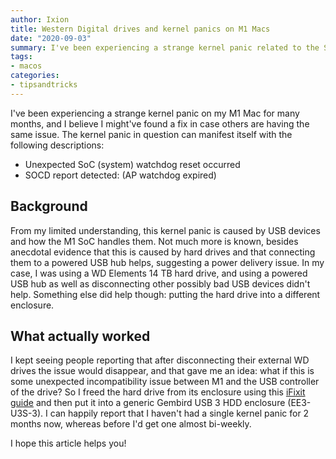 ```yaml
---
author: Ixion
title: Western Digital drives and kernel panics on M1 Macs
date: "2020-09-03"
summary: I've been experiencing a strange kernel panic related to the SoC watchdog on my M1 Mac for many months, and I believe I might've found a fix.
tags: 
- macos
categories:
- tipsandtricks
---
```


I've been experiencing a strange kernel panic on my M1 Mac for many months, and I believe I might've found a fix in case others are having the same issue. The kernel panic in question can manifest itself with the following descriptions:

* Unexpected SoC (system) watchdog reset occurred
* SOCD report detected: (AP watchdog expired)

## Background

From my limited understanding, this kernel panic is caused by USB devices and how the M1 SoC handles them. Not much more is known, besides anecdotal evidence that this is caused by hard drives and that connecting them to a powered USB hub helps, suggesting a power delivery issue. In my case, I was using a WD Elements 14 TB hard drive, and using a powered USB hub as well as disconnecting other possibly bad USB devices didn't help. Something else did help though: putting the hard drive into a different enclosure.

## What actually worked

I kept seeing people reporting that after disconnecting their external WD drives the issue would disappear, and that gave me an idea: what if this is some unexpected incompatibility issue between M1 and the USB controller of the drive? So I freed the hard drive from its enclosure using this [iFixit guide](http://ifixit.com/Guide/How+to+Shuck+a+WD+Elements+External+Hard+Drive/137646) and then put it into a generic Gembird USB 3 HDD enclosure (EE3-U3S-3). I can happily report that I haven't had a single kernel panic for 2 months now, whereas before I'd get one almost bi-weekly.

I hope this article helps you!
